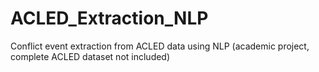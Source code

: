 # ACLED_Extraction_NLP
Conflict event extraction from ACLED data using NLP (academic project, complete ACLED dataset not included)
